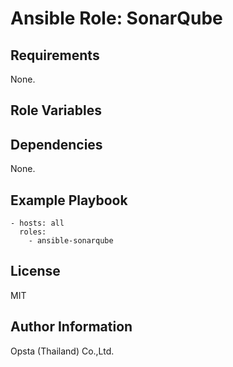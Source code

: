 # Ansible Role: SonarQube



## Requirements

None.

## Role Variables



## Dependencies

None.

## Example Playbook

    - hosts: all
      roles:
        - ansible-sonarqube


## License

MIT

## Author Information

Opsta (Thailand) Co.,Ltd.
